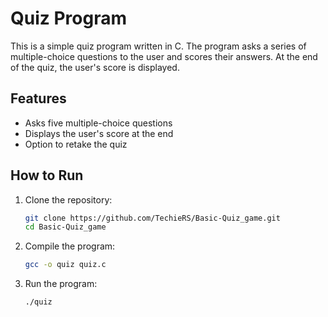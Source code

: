 # Quiz Program

This is a simple quiz program written in C. The program asks a series of multiple-choice questions to the user and scores their answers. At the end of the quiz, the user's score is displayed.

## Features

- Asks five multiple-choice questions
- Displays the user's score at the end
- Option to retake the quiz

## How to Run

1. Clone the repository:

    ```bash
    git clone https://github.com/TechieRS/Basic-Quiz_game.git
    cd Basic-Quiz_game
    ```

2. Compile the program:

    ```bash
    gcc -o quiz quiz.c
    ```

3. Run the program:

    ```bash
    ./quiz
    ```


